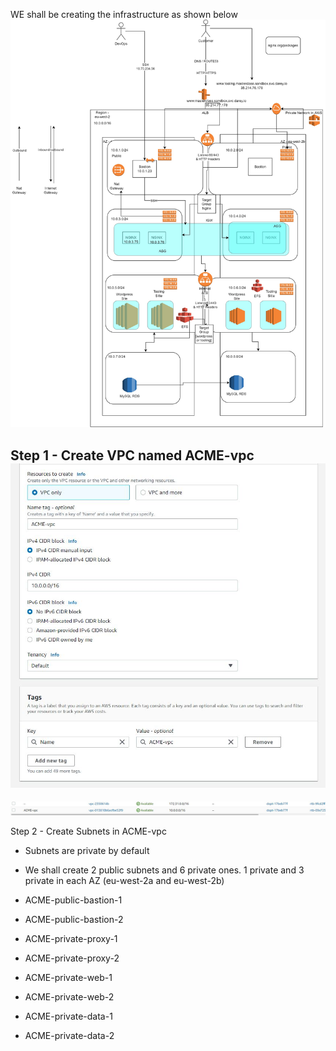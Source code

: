 WE shall be creating the infrastructure as shown below
![AWS Architecture](./images/AWS-Architecture.jpg)

Step 1 - Create VPC named ACME-vpc
![AWS Architecture](./images/vpc-create.JPG)
---
![AWS Architecture](./images/vpc-created.JPG)


Step 2 - Create Subnets in ACME-vpc
- Subnets are private by default
- We shall create 2 public subnets and 6 private ones. 1 private and 3 private in each AZ (eu-west-2a and eu-west-2b)

- ACME-public-bastion-1  
- ACME-public-bastion-2
- ACME-private-proxy-1
- ACME-private-proxy-2
- ACME-private-web-1
- ACME-private-web-2
- ACME-private-data-1
- ACME-private-data-2